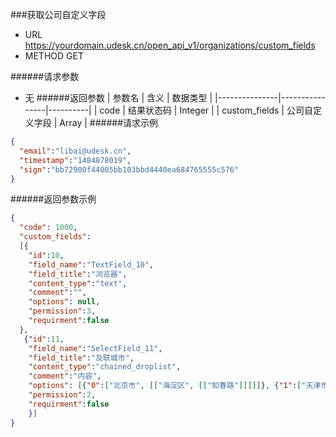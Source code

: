 ###获取公司自定义字段
+ URL https://yourdomain.udesk.cn/open_api_v1/organizations/custom_fields
+ METHOD GET

######请求参数
+ 无
######返回参数
| 参数名        | 含义           | 数据类型 |
|---------------|----------------|----------|
| code          | 结果状态码     | Integer  |
| custom_fields | 公司自定义字段 | Array    | 
######请求示例
```json
{
  "email":"libai@udesk.cn", 
  "timestamp":"1484878019", 
  "sign":"bb72900f44005bb103bbd4440ea684765555c576"
}
```
######返回参数示例
```json
{
  "code": 1000,
  "custom_fields": 
  [{
    "id":10,  
    "field_name":"TextField_10", 
    "field_title":"浏览器", 
    "content_type":"text", 
    "comment":"", 
    "options": null, 
    "permission":3, 
    "requirment":false
  },
   {"id":11,
    "field_name":"SelectField_11",
    "field_title":"及联城市",
    "content_type":"chained_droplist",
    "comment":"内容",
    "options": [{"0":["北京市", [["海淀区", [["知春路"]]]]]}, {"1":["天津市", [["和平区"]]]}],
    "permission":2,
    "requirment":false
    }]
}
```

